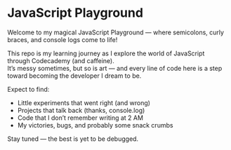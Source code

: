 # JavaScript Playground

Welcome to my magical JavaScript Playground — where semicolons, curly braces, and console logs come to life!

This repo is my learning journey as I explore the world of JavaScript through Codecademy (and caffeine).  
It’s messy sometimes, but so is art — and every line of code here is a step toward becoming the developer I dream to be.

Expect to find:
- Little experiments that went right (and wrong)
- Projects that talk back (thanks, console.log)
- Code that I don’t remember writing at 2 AM
- My victories, bugs, and probably some snack crumbs

Stay tuned — the best is yet to be debugged.
